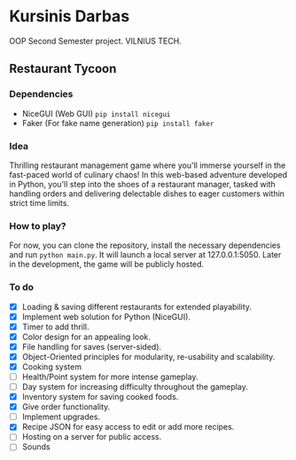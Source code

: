 # Kursinis Darbas
 OOP Second Semester project. VILNIUS TECH.

## Restaurant Tycoon
### Dependencies
- NiceGUI (Web GUI) `pip install nicegui`
- Faker (For fake name generation) `pip install faker`

### Idea
Thrilling restaurant management game where you'll immerse yourself in the fast-paced world of culinary chaos! In this web-based adventure developed in Python, you'll step into the shoes of a restaurant manager, tasked with handling orders and delivering delectable dishes to eager customers within strict time limits.
 
 ### How to play?
 For now, you can clone the repository, install the necessary dependencies and run `python main.py`. It will launch a local server at 127.0.0.1:5050. Later in the development, the game will be publicly hosted.
 
### To do
- [X] Loading & saving different restaurants for extended playability.
- [X] Implement web solution for Python (NiceGUI).
- [X] Timer to add thrill.
- [X] Color design for an appealing look.
- [X] File handling for saves (server-sided).
- [X] Object-Oriented principles for modularity, re-usability and scalability.
- [X] Cooking system
- [ ] Health/Point system for more intense gameplay.
- [ ] Day system for increasing difficulty throughout the gameplay.
- [X] Inventory system for saving cooked foods.
- [X] Give order functionality.
- [ ] Implement upgrades.
- [X] Recipe JSON for easy access to edit or add more recipes.
- [ ] Hosting on a server for public access.
- [ ] Sounds
